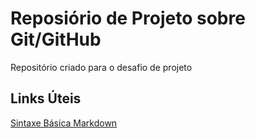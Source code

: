 # Reposiório de Projeto sobre Git/GitHub
Repositório criado para o desafio de projeto

## Links Úteis
[Sintaxe Básica Markdown](https://www.markdownguide.org/basic-syntax)
